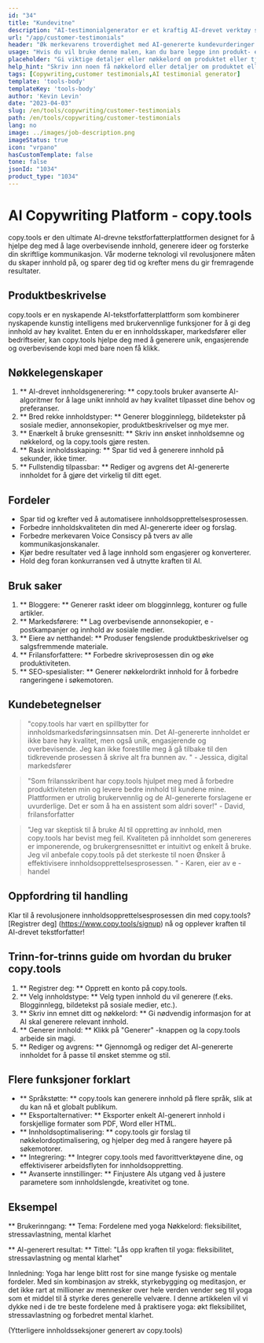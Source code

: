 ```yaml
---
id: "34"
title: "Kundevitne"
description: "AI-testimonialgenerator er et kraftig AI-drevet verktøy som hjelper til med å skape realistiske og engasjerende kundeavtaler for dine produkter eller tjenester.  Spar tid og krefter ved å generere autentiske klingende attester som fremhever fordelene og verdien av tilbudene dine."
url: "/app/customer-testimonials"
header: "Øk merkevarens troverdighet med AI-genererte kundevurderinger."
usage: "Hvis du vil bruke denne malen, kan du bare legge inn produkt- eller tjenestenavn, nøkkelord eller nøkkelfunksjoner, sammen med alle kundenavn eller steder du vil ta med.  Dette verktøyet vil deretter generere en overbevisende og engasjerende kundeavtale basert på innspillene dine."
placeholder: "Gi viktige detaljer eller nøkkelord om produktet eller tjenesten, f.eks.  Produktnavn som 'Yoga Mat', nøkkelfunksjoner som 'sklisikker', 'miljøvennlig', eller kundenavn og lokasjoner (valgfritt)."
help_hint: "Skriv inn noen få nøkkelord eller detaljer om produktet eller tjenesten din, så oppretter vi en overbevisende kundeavtale basert på innspillene dine.  Eventuelt kan du også oppgi kundenavn og lokasjoner."
tags: [Copywriting,customer testimonials,AI testimonial generator]
template: 'tools-body'
templateKey: 'tools-body'
author: 'Kevin Levin'
date: "2023-04-03"
slug: /en/tools/copywriting/customer-testimonials
path: /en/tools/copywriting/customer-testimonials
lang: no
image: ../images/job-description.png
imageStatus: true
icon: "vrpano"
hasCustomTemplate: false
tone: false
jsonId: "1034"
product_type: "1034"
---
```

# AI Copywriting Platform - copy.tools

copy.tools er den ultimate AI-drevne tekstforfatterplattformen designet for å hjelpe deg med å lage overbevisende innhold, generere ideer og forsterke din skriftlige kommunikasjon.  Vår moderne teknologi vil revolusjonere måten du skaper innhold på, og sparer deg tid og krefter mens du gir fremragende resultater.

## Produktbeskrivelse

copy.tools er en nyskapende AI-tekstforfatterplattform som kombinerer nyskapende kunstig intelligens med brukervennlige funksjoner for å gi deg innhold av høy kvalitet.  Enten du er en innholdsskaper, markedsfører eller bedriftseier, kan copy.tools hjelpe deg med å generere unik, engasjerende og overbevisende kopi med bare noen få klikk.

## Nøkkelegenskaper

1. ** AI-drevet innholdsgenerering: ** copy.tools bruker avanserte AI-algoritmer for å lage unikt innhold av høy kvalitet tilpasset dine behov og preferanser.
 2. ** Bred rekke innholdstyper: ** Generer blogginnlegg, bildetekster på sosiale medier, annonsekopier, produktbeskrivelser og mye mer.
 3. ** Enærkelt å bruke grensesnitt: ** Skriv inn ønsket innholdsemne og nøkkelord, og la copy.tools gjøre resten.
 4. ** Rask innholdsskaping: ** Spar tid ved å generere innhold på sekunder, ikke timer.
 5. ** Fullstendig tilpassbar: ** Rediger og avgrens det AI-genererte innholdet for å gjøre det virkelig til ditt eget.

## Fordeler

- Spar tid og krefter ved å automatisere innholdsopprettelsesprosessen.
 - Forbedre innholdskvaliteten din med AI-genererte ideer og forslag.
 - Forbedre merkevaren Voice Consiscy på tvers av alle kommunikasjonskanaler.
 - Kjør bedre resultater ved å lage innhold som engasjerer og konverterer.
 - Hold deg foran konkurransen ved å utnytte kraften til AI.

## Bruk saker

1. ** Bloggere: ** Generer raskt ideer om blogginnlegg, konturer og fulle artikler.
 2. ** Markedsførere: ** Lag overbevisende annonsekopier, e -postkampanjer og innhold av sosiale medier.
 3. ** Eiere av netthandel: ** Produser fengslende produktbeskrivelser og salgsfremmende materiale.
 4. ** Frilansforfattere: ** Forbedre skriveprosessen din og øke produktiviteten.
 5. ** SEO-spesialister: ** Generer nøkkelordrikt innhold for å forbedre rangeringene i søkemotoren.

## Kundebetegnelser

> "copy.tools har vært en spillbytter for innholdsmarkedsføringsinnsatsen min. Det AI-genererte innholdet er ikke bare høy kvalitet, men også unik, engasjerende og overbevisende. Jeg kan ikke forestille meg å gå tilbake til den tidkrevende prosessen  å skrive alt fra bunnen av. "  - Jessica, digital markedsfører

> "Som frilansskribent har copy.tools hjulpet meg med å forbedre produktiviteten min og levere bedre innhold til kundene mine. Plattformen er utrolig brukervennlig og de AI-genererte forslagene er uvurderlige. Det er som å ha en assistent som aldri sover!"  - David, frilansforfatter

> "Jeg var skeptisk til å bruke AI til oppretting av innhold, men copy.tools har bevist meg feil. Kvaliteten på innholdet som genereres er imponerende, og brukergrensesnittet er intuitivt og enkelt å bruke. Jeg vil anbefale copy.tools på det sterkeste til noen  Ønsker å effektivisere innholdsopprettelsesprosessen. "  - Karen, eier av e -handel

## Oppfordring til handling

Klar til å revolusjonere innholdsopprettelsesprosessen din med copy.tools?  [Registrer deg] (https://www.copy.tools/signup) nå og opplever kraften til AI-drevet tekstforfatter!

## Trinn-for-trinns guide om hvordan du bruker copy.tools

1. ** Registrer deg: ** Opprett en konto på copy.tools.
 2. ** Velg innholdstype: ** Velg typen innhold du vil generere (f.eks. Blogginnlegg, bildetekst på sosiale medier, etc.).
 3. ** Skriv inn emnet ditt og nøkkelord: ** Gi nødvendig informasjon for at AI skal generere relevant innhold.
 4. ** Generer innhold: ** Klikk på "Generer" -knappen og la copy.tools arbeide sin magi.
 5. ** Rediger og avgrens: ** Gjennomgå og rediger det AI-genererte innholdet for å passe til ønsket stemme og stil.

## Flere funksjoner forklart

- ** Språkstøtte: ** copy.tools kan generere innhold på flere språk, slik at du kan nå et globalt publikum.
 - ** Eksportalternativer: ** Eksporter enkelt AI-generert innhold i forskjellige formater som PDF, Word eller HTML.
 - ** Innholdsoptimalisering: ** copy.tools gir forslag til nøkkelordoptimalisering, og hjelper deg med å rangere høyere på søkemotorer.
 - ** Integrering: ** Integrer copy.tools med favorittverktøyene dine, og effektiviserer arbeidsflyten for innholdsoppretting.
 - ** Avanserte innstillinger: ** Finjustere AIs utgang ved å justere parametere som innholdslengde, kreativitet og tone.

## Eksempel

** Brukerinngang: **
 Tema: Fordelene med yoga
 Nøkkelord: fleksibilitet, stressavlastning, mental klarhet

** AI-generert resultat: **
 Tittel: "Lås opp kraften til yoga: fleksibilitet, stressavlastning og mental klarhet"

Innledning: Yoga har lenge blitt rost for sine mange fysiske og mentale fordeler.  Med sin kombinasjon av strekk, styrkebygging og meditasjon, er det ikke rart at millioner av mennesker over hele verden vender seg til yoga som et middel til å styrke deres generelle velvære.  I denne artikkelen vil vi dykke ned i de tre beste fordelene med å praktisere yoga: økt fleksibilitet, stressavlastning og forbedret mental klarhet.

(Ytterligere innholdsseksjoner generert av copy.tools)
